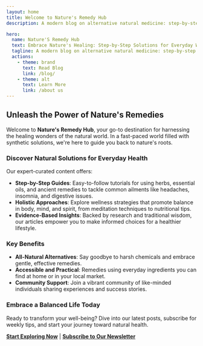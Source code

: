 ```yaml
---
layout: home
title: Welcome to Nature's Remedy Hub
description: A modern blog on alternative natural medicine: step-by-step remedies, practical guides, and holistic approaches for balanced health.

hero:
  name: Nature'S Remedy Hub
  text: Embrace Nature's Healing: Step-by-Step Solutions for Everyday Wellness
  tagline: A modern blog on alternative natural medicine: step-by-step remedies, practical guides, and holistic approaches for balanced health.
  actions:
    - theme: brand
      text: Read Blog
      link: /blog/
    - theme: alt
      text: Learn More
      link: /about us
---
```


<div class="container mx-auto px-4 py-8">

## Unleash the Power of Nature's Remedies

Welcome to **Nature's Remedy Hub**, your go-to destination for harnessing the healing wonders of the natural world. In a fast-paced world filled with synthetic solutions, we're here to guide you back to nature's roots.

### Discover Natural Solutions for Everyday Health
Our expert-curated content offers:
- **Step-by-Step Guides**: Easy-to-follow tutorials for using herbs, essential oils, and ancient remedies to tackle common ailments like headaches, insomnia, and digestive issues.
- **Holistic Approaches**: Explore wellness strategies that promote balance in body, mind, and spirit, from meditation techniques to nutritional tips.
- **Evidence-Based Insights**: Backed by research and traditional wisdom, our articles empower you to make informed choices for a healthier lifestyle.

### Key Benefits
- **All-Natural Alternatives**: Say goodbye to harsh chemicals and embrace gentle, effective remedies.
- **Accessible and Practical**: Remedies using everyday ingredients you can find at home or in your local market.
- **Community Support**: Join a vibrant community of like-minded individuals sharing experiences and success stories.

### Embrace a Balanced Life Today
Ready to transform your well-being? Dive into our latest posts, subscribe for weekly tips, and start your journey toward natural health.

**[Start Exploring Now](#)** | **[Subscribe to Our Newsletter](#)**

</div>
